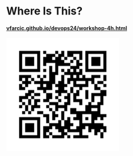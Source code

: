 # Where Is This?

#### [vfarcic.github.io/devops24/workshop-4h.html](http://vfarcic.github.io/devops24/workshop-4h.html)

![QR](img/address-4h-qr.png)